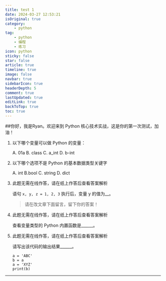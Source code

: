 ```yaml
---
title: test 1
date: 2024-03-27 12:53:21
isOriginal: true
category:
    - python
tag:
    - python
    - 编程
    - 练习
icon: python
sticky: false
star: false
article: true
timeline: true
image: false
navbar: true
sidebarIcon: true
headerDepth: 5
comment: true
lastUpdated: true
editLink: true
backToTop: true
toc: true
---
```


##你好，我是Ryan。欢迎来到 Python 核心技术实战，这是你的第一次测试，加油！

1. 以下哪个变量可以做 Python 的变量：

    A. 01a B. class C. a_int D. b-int

2. 以下哪个选项不是 Python 的基本数据类型关键字

    A. int B.bool C. string D. dict

3. 此题无需在线作答，请在纸上作答后查看答案解析

    语句 `x, y, z = 1, 2, 3` 执行后，变量 y 的值为__。

    > 请在改文章下面留言，留下你的答案！

4. 此题无需在线作答，请在纸上作答后查看答案解析

    查看变量类型的 Python 内置函数是______。

5. 此题无需在线作答，请在纸上作答后查看答案解析

    请写出该代码的输出结果______。

    ```text
    a = 'ABC'
    b = a
    a = 'XYZ'
    print(b)
    ```

------

